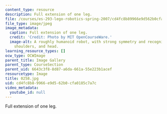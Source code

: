 ```yaml
---
content_type: resource
description: Full extension of one leg.
file: /courses/es-293-lego-robotics-spring-2007/cd4fc8b89966e9d562b0cfa0185c7a7c_0258.jpg
file_type: image/jpeg
image_metadata:
  caption: Full extension of one leg.
  credit: 'Credit: Photo by MIT OpenCourseWare.'
  image-alt: A roughly humanoid robot, with strong symmetry and recognizable feet,
    shoulders, and head.
learning_resource_types: []
ocw_type: OCWImage
parent_title: Image Gallery
parent_type: CourseSection
parent_uid: 6643c3f8-8d87-a6da-661a-55e223b1acef
resourcetype: Image
title: 0258.jpg
uid: cd4fc8b8-9966-e9d5-62b0-cfa0185c7a7c
video_metadata:
  youtube_id: null
---
```

Full extension of one leg.

